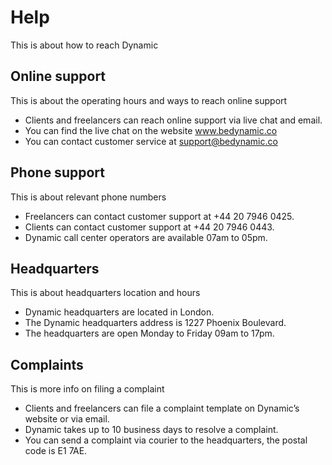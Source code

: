 # Help

This is about how to reach Dynamic

## Online support

This is about the operating hours and ways to reach online support

- Clients and freelancers can reach online support via live chat and email.
- You can find the live chat on the website www.bedynamic.co
- You can contact customer service at support@bedynamic.co

## Phone support

This is about relevant phone numbers

- Freelancers can contact customer support at +44 20 7946 0425.
- Clients can contact customer support at +44 20 7946 0443.
- Dynamic call center operators are available 07am to 05pm.

## Headquarters

This is about headquarters location and hours

- Dynamic headquarters are located in London.
- The Dynamic headquarters address is 1227 Phoenix Boulevard.
- The headquarters are open Monday to Friday 09am to 17pm.

## Complaints

This is more info on filing a complaint

- Clients and freelancers can file a complaint template on Dynamic’s website or via email.
- Dynamic takes up to 10 business days to resolve a complaint.
- You can send a complaint via courier to the headquarters, the postal code is E1 7AE.